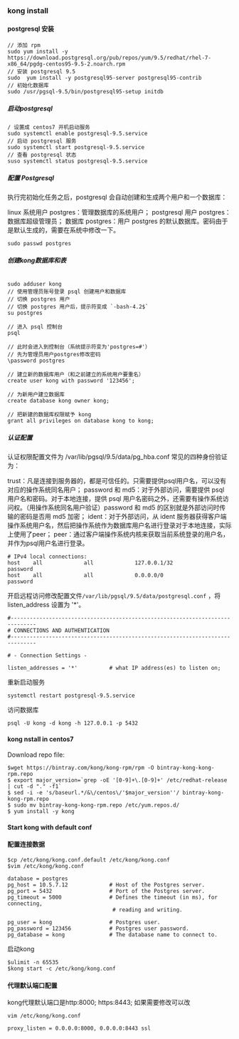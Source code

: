 ### kong install

#### postgresql 安装

```
// 添加 rpm
sudo yum install -y https://download.postgresql.org/pub/repos/yum/9.5/redhat/rhel-7-x86_64/pgdg-centos95-9.5-2.noarch.rpm
// 安装 postgresql 9.5
sudo  yum install -y postgresql95-server postgresql95-contrib
// 初始化数据库
sudo /usr/pgsql-9.5/bin/postgresql95-setup initdb
```

##### 启动postgresql
```
/ 设置成 centos7 开机启动服务
sudo systemctl enable postgresql-9.5.service
// 启动 postgresql 服务
sudo systemctl start postgresql-9.5.service
// 查看 postgresql 状态
suso systemctl status postgresql-9.5.service
```

##### 配置 Postgresql

执行完初始化任务之后，postgresql 会自动创建和生成两个用户和一个数据库：

linux 系统用户 postgres：管理数据库的系统用户；
postgresql 用户 postgres：数据库超级管理员；
数据库 postgres：用户 postgres 的默认数据库。密码由于是默认生成的，需要在系统中修改一下。
```
sudo passwd postgres
```

##### 创建kong数据库和表

```

sudo adduser kong
// 使用管理员账号登录 psql 创建用户和数据库
// 切换 postgres 用户
// 切换 postgres 用户后，提示符变成 `-bash-4.2$` 
su postgres

// 进入 psql 控制台
psql

// 此时会进入到控制台（系统提示符变为'postgres=#'）
// 先为管理员用户postgres修改密码
\password postgres

// 建立新的数据库用户（和之前建立的系统用户要重名）
create user kong with password '123456';

// 为新用户建立数据库
create database kong owner kong;

// 把新建的数据库权限赋予 kong
grant all privileges on database kong to kong;

```

##### 认证配置

认证权限配置文件为 /var/lib/pgsql/9.5/data/pg_hba.conf
常见的四种身份验证为：

trust：凡是连接到服务器的，都是可信任的。只需要提供psql用户名，可以没有对应的操作系统同名用户；
password 和 md5：对于外部访问，需要提供 psql 用户名和密码。对于本地连接，提供 psql 用户名密码之外，还需要有操作系统访问权。（用操作系统同名用户验证）password 和 md5 的区别就是外部访问时传输的密码是否用 md5 加密；
ident：对于外部访问，从 ident 服务器获得客户端操作系统用户名，然后把操作系统作为数据库用户名进行登录对于本地连接，实际上使用了peer；
peer：通过客户端操作系统内核来获取当前系统登录的用户名，并作为psql用户名进行登录。

```
# IPv4 local connections:
host    all             all             127.0.0.1/32            password
host    all             all             0.0.0.0/0               password
```

开启远程访问修改配置文件`/var/lib/pgsql/9.5/data/postgresql.conf` ，将 listen_address 设置为 '*'。
```
#------------------------------------------------------------------------------
# CONNECTIONS AND AUTHENTICATION
#------------------------------------------------------------------------------

# - Connection Settings -

listen_addresses = '*'			# what IP address(es) to listen on;
```

重新启动服务
```
systemctl restart postgresql-9.5.service
```

访问数据库

```
psql -U kong -d kong -h 127.0.0.1 -p 5432
```

#### kong nstall in centos7

Download repo file:
```
$wget https://bintray.com/kong/kong-rpm/rpm -O bintray-kong-kong-rpm.repo
$ export major_version=`grep -oE '[0-9]+\.[0-9]+' /etc/redhat-release | cut -d "." -f1`
$ sed -i -e 's/baseurl.*/&\/centos\/'$major_version''/ bintray-kong-kong-rpm.repo
$ sudo mv bintray-kong-kong-rpm.repo /etc/yum.repos.d/
$ yum install -y kong
```

#### Start kong with default conf

#### 配置连接数据

```
$cp /etc/kong/kong.conf.default /etc/kong/kong.conf
$vim /etc/kong/kong.conf

database = postgres
pg_host = 10.5.7.12             # Host of the Postgres server.
pg_port = 5432                  # Port of the Postgres server.
pg_timeout = 5000               # Defines the timeout (in ms), for connecting,
                                 # reading and writing.

pg_user = kong                  # Postgres user.
pg_password = 123456            # Postgres user password.
pg_database = kong              # The database name to connect to.
```

启动kong
```
$ulimit -n 65535
$kong start -c /etc/kong/kong.conf
```

#### 代理默认端口配置

kong代理默认端口是http:8000; https:8443; 如果需要修改可以改
```
vim /etc/kong/kong.conf

proxy_listen = 0.0.0.0:8000, 0.0.0.0:8443 ssl
```


